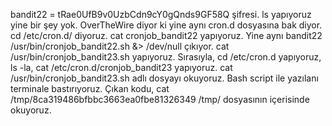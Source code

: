 bandit22 = tRae0UfB9v0UzbCdn9cY0gQnds9GF58Q şifresi. ls yapıyoruz yine bir şey yok. OverTheWire diyor ki yine aynı cron.d dosyasına bak diyor.
cd /etc/cron.d/ diyoruz. cat cronjob_bandit22 yapıyoruz. Yine aynı bandit22 /usr/bin/cronjob_bandit22.sh &> /dev/null çıkıyor. cat /usr/bin/cronjob_bandit23.sh yapıyoruz. Sırasıyla, cd /etc/cron.d yapıyoruz, ls -la,  cat /etc/cron.d/cronjob_bandit23 yapıyoruz. cat /usr/bin/cronjob_bandit23.sh adlı dosyayı okuyoruz. Bash script ile yazılanı terminale bastırıyoruz. Çıkan kodu, cat /tmp/8ca319486bfbbc3663ea0fbe81326349 /tmp/ dosyasının içerisinde okuyoruz.
